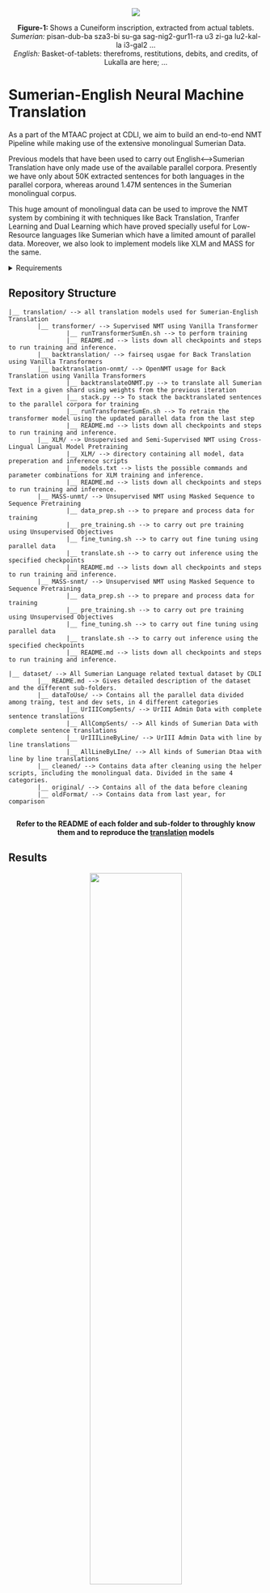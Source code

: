 <p align="center">
  <img src="https://github.com/cdli-gh/Unsupervised-NMT-for-Sumerian-English/blob/master/repoSum0.jpg" />
</p>

<p align="center">
  <b> Figure-1: </b> Shows a Cuneiform inscription, extracted from actual tablets.<br>
  <i> Sumerian: </i> pisan-dub-ba sza3-bi su-ga sag-nig2-gur11-ra u3 zi-ga lu2-kal-la i3-gal2 ... <br>
  <i> English: </i> Basket-of-tablets: therefroms, restitutions, debits, and credits, of Lukalla are here; ...
</p>

# Sumerian-English Neural Machine Translation
As a part of the MTAAC project at CDLI, we aim to build an end-to-end NMT Pipeline while making use of the extensive monolingual Sumerian Data. 

Previous models that have been used to carry out English<-->Sumerian Translation have only made use of the available parallel corpora. Presently we have only about 50K extracted sentences for both languages in the parallel corpora, whereas around 1.47M sentences in the Sumerian monolingual corpus. 

This huge amount of monolingual data can be used to improve the NMT system by combining it with techniques like Back Translation, Tranfer Learning and Dual Learning which have proved specially useful for Low-Resource languages like Sumerian which have a limited amount of parallel data. Moreover, we also look to implement models like XLM and MASS for the same.

<details>
<summary> Requirements </summary> 
- Python 3.5.2 or higher <br>
- NumPy <br>
- Pandas <br>
- PyTorch <br>
- Torch Text <br>
- OpenNMT-py <br>
- fairseq <br>

</details>


## Repository Structure

```
|__ translation/ --> all translation models used for Sumerian-English Translation 
        |__ transformer/ --> Supervised NMT using Vanilla Transformer
                |__ runTransformerSumEn.sh --> to perform training
                |__ README.md --> lists down all checkpoints and steps to run training and inference.
        |__ backtranslation/ --> fairseq usgae for Back Translation using Vanilla Transformers
        |__ backtranslation-onmt/ --> OpenNMT usage for Back Translation using Vanilla Transformers
                |__ backtranslateONMT.py --> to translate all Sumerian Text in a given shard using weights from the previous iteration
                |__ stack.py --> To stack the backtranslated sentences to the parallel corpora for training
                |__ runTransformerSumEn.sh --> To retrain the transformer model using the updated parallel data from the last step
                |__ README.md --> lists down all checkpoints and steps to run training and inference.
        |__ XLM/ --> Unsupervised and Semi-Supervised NMT using Cross-Lingual Langual Model Pretraining
                |__ XLM/ --> directory containing all model, data preperation and inference scripts
                |__ models.txt --> lists the possible commands and parameter combinations for XLM training and inference.
                |__ README.md --> lists down all checkpoints and steps to run training and inference.
        |__ MASS-unmt/ --> Unsupervised NMT using Masked Sequence to Sequence Pretraining
                |__ data_prep.sh --> to prepare and process data for training 
                |__ pre_training.sh --> to carry out pre training using Unsupervised Objectives
                |__ fine_tuning.sh --> to carry out fine tuning using parallel data
                |__ translate.sh --> to carry out inference using the specified checkpoints
                |__ README.md --> lists down all checkpoints and steps to run training and inference.
        |__ MASS-snmt/ --> Unsupervised NMT using Masked Sequence to Sequence Pretraining 
                |__ data_prep.sh --> to prepare and process data for training 
                |__ pre_training.sh --> to carry out pre training using Unsupervised Objectives
                |__ fine_tuning.sh --> to carry out fine tuning using parallel data
                |__ translate.sh --> to carry out inference using the specified checkpoints
                |__ README.md --> lists down all checkpoints and steps to run training and inference.

|__ dataset/ --> All Sumerian Language related textual dataset by CDLI
        |__ README.md --> Gives detailed description of the dataset and the different sub-folders.
        |__ dataToUse/ --> Contains all the parallel data divided among traing, test and dev sets, in 4 different categories
                |__ UrIIICompSents/ --> UrIII Admin Data with complete sentence translations
                |__ AllCompSents/ --> All kinds of Sumerian Data with complete sentence translations
                |__ UrIIILineByLine/ --> UrIII Admin Data with line by line translations
                |__ AllLineByLIne/ --> All kinds of Sumerian Dtaa with line by line translations
        |__ cleaned/ --> Contains data after cleaning using the helper scripts, including the monolingual data. Divided in the same 4 categories.
        |__ original/ --> Contains all of the data before cleaning
        |__ oldFormat/ --> Contains data from last year, for comparison
        
```

<p align="center">
  <b> Refer to the README of each folder and sub-folder to throughly know them and to reproduce the <a href="https://github.com/cdli-gh/Semi-Supervised-NMT-for-Sumerian-English/tree/master/translation">translation</a> models </b>
</p>

## Results
<p align="center">
  <img src="https://github.com/cdli-gh/Unsupervised-NMT-for-Sumerian-English/blob/master/nmt_results.png" width="60%"/>
</p>

<p align="center">
  <b> Table-1: </b> Sumerian-English Machine Translation.<br>All numeric values other than those in Human Evaluation represent the BLEU Score.<br>
</p>

## Visualisations and Interpretations 
<p align="center">
  <img src="https://github.com/cdli-gh/Unsupervised-NMT-for-Sumerian-English/blob/master/highlights.png" width="100%"/>
</p>

<p align="center">
  <b> Figure-2:</b> Selected output tokens for Sumerian Input text of <i>”sze-ba geme2 usz-bar kiszib3 ur-dasznan ugula”</i>, which translates to <i>”barley rations of the female weavers under seal of UrAnan the foreman”</i> <br> 
</p>
<!-- <p style="color: #00FF00">Green</p> and <p style="color: #FF0000">Red</p> fonts represent the correct and wrong output, respectively, while the <p style="background-color: #00FF00">Green</p> and <p style="background-color: #FF0000">Red</p> highlights represent positive and negative attributions, respectively. -->

<p align="center">
  <img src="https://github.com/cdli-gh/Semi-Supervised-NMT-for-Sumerian-English/blob/master/heatmaps.png" width="90%"/>
</p>

<p align="center">
  <b> Figure-3:</b> Feature Ablation and attention Attributions, respectively,<br>for a span of input and output text through the Data Augmented XLM</i> <br> 
</p>


## Mentors:
1. [Niko Schenk](https://www.uni-frankfurt.de/46551536/Niko_Schenk)
2. [Ravneet Punia](https://in.linkedin.com/in/ravneetpunia)

## Tasks:

- [x] Preparing the parallel and monolingual texts for final usage. Using methods like BPE and BBPE to tokenize the text.
- [x] Implementing the Vanilla Transformer for Sumerian to English as well as English to Sumerian
- [x] Back Translation using Sumerian Monolingual data
- [x] Transfer Learning from pre-trained models of other languages
- [x] XLM for Unsupervised NMT.
- [x] XLM for Semi-Supervised NMT
- [x] MASS for Unsupervised NMT.
- [x] MASS for Semi-Supervised NMT.
- [x] Pre-training using Augmented Data
- [x] Interpretation of the NMT Models

...

For an end-to-end translation pipeline making use of translation models from this repository, refer to the <a href="https://github.com/cdli-gh/Sumerian-Translation-Pipeline">cdli-gh/Sumerian_Translation-Pipeline</a> project, where you can give an ATF file containing Sumerian sentences as input and get an ATF file with corresponding English translations as the output.
